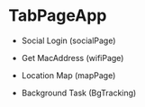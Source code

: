 # TabPageApp

* Social Login (socialPage)

* Get MacAddress (wifiPage)

* Location Map (mapPage)

* Background Task (BgTracking)
